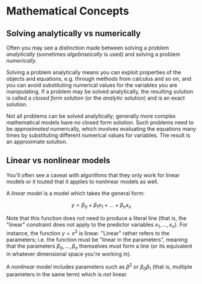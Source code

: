 
# Mathematical Concepts

## Solving analytically vs numerically

Often you may see a distinction made between solving a problem _analytically_ (sometimes _algebraeically_ is used) and solving a problem _numerically_.

Solving a problem analytically means you can exploit properties of the objects and equations, e.g. through methods from calculus and so on, and you can avoid substituting numerical values for the variables you are manipulating. If a problem may be solved analytically, the resulting solution is called a _closed form_ solution (or the _analytic_ solution) and is an exact solution.

Not all problems can be solved analytically; generally more complex mathematical models have no closed form solution. Such problems need to be _approximated_ numerically, which involves evaluating the equations many times by substituting different numerical values for variables. The result is an approximate solution.

## Linear vs nonlinear models

You'll often see a caveat with algorithms that they only work for linear models or it touted that it applies to nonlinear models as well.

A _linear model_ is a model which takes the general form:

$$
y = \beta_0 + \beta_1 x_1 + \dots + \beta_n x_n
$$

Note that this function does not need to produce a literal line (that is, the "linear" constraint does not apply to the predictor variables $x_1, \dots, x_n$). For instance, the function $y = x^2$ is linear. "Linear" rather refers to the parameters; i.e. the function must be "linear in the parameters", meaning that the parameters $\beta_0, \dots, \beta_n$ themselves must form a line (or its equivalent in whatever dimensional space you're working in).

A _nonlinear model_ includes parameters such as $\beta^2$ or $\beta_0 \beta_1$ (that is, multiple parameters in the same term) which is _not_ linear.

